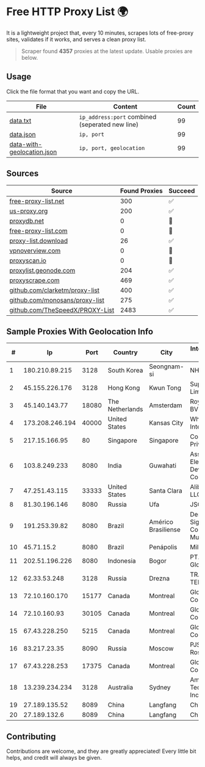 
# Free HTTP Proxy List 🌍

It is a lightweight project that, every 10 minutes, scrapes lots of free-proxy sites, validates if it works, and serves a clean proxy list.


> Scraper found **4357** proxies at the latest update. Usable proxies are below.

## Usage

Click the file format that you want and copy the URL.


|File|Content|Count|
|----|-------|-----|
|[data.txt](https://raw.githubusercontent.com/themiralay/Proxy-List-World/master/data.txt)|`ip_address:port` combined (seperated new line)|99|
|[data.json](https://raw.githubusercontent.com/themiralay/Proxy-List-World/master/data.json)|`ip, port`|99|
|[data-with-geolocation.json](https://raw.githubusercontent.com/themiralay/Proxy-List-World/master/data-with-geolocation.json)|`ip, port, geolocation`|99|

## Sources

|Source|Found Proxies|Succeed|
|------|-------------|-------|
|[free-proxy-list.net](https://free-proxy-list.net)|300|✅|
|[us-proxy.org](https://www.us-proxy.org)|200|✅|
|[proxydb.net](http://proxydb.net)|0|🚫|
|[free-proxy-list.com](https://free-proxy-list.com/?page=&port=&type%5B%5D=http&type%5B%5D=https&up_time=0&search=Search)|0|🚫|
|[proxy-list.download](https://www.proxy-list.download/HTTP)|26|✅|
|[vpnoverview.com](https://vpnoverview.com/privacy/anonymous-browsing/free-proxy-servers)|0|🚫|
|[proxyscan.io](https://www.proxyscan.io)|0|🚫|
|[proxylist.geonode.com](https://proxylist.geonode.com/api/proxy-list?limit=300&page=1&sort_by=lastChecked&sort_type=desc&protocols=http,https)|204|✅|
|[proxyscrape.com](https://api.proxyscrape.com/v2/?request=displayproxies&protocol=http&timeout=10000&country=all&ssl=all&anonymity=all)|469|✅|
|[github.com/clarketm/proxy-list](https://raw.githubusercontent.com/clarketm/proxy-list/master/proxy-list-raw.txt)|400|✅|
|[github.com/monosans/proxy-list](https://raw.githubusercontent.com/monosans/proxy-list/main/proxies/http.txt)|275|✅|
|[github.com/TheSpeedX/PROXY-List](https://raw.githubusercontent.com/TheSpeedX/PROXY-List/master/http.txt)|2483|✅|


## Sample Proxies With Geolocation Info

|#|Ip|Port|Country|City|Internet Service Provider|
|-|--|----|-------|----|-------------------------|
|1|180.210.89.215|3128|South Korea|Seongnam-si|NHNCLOUD|
|2|45.155.226.176|3128|Hong Kong|Kwun Tong|Superhub Limited|
|3|45.140.143.77|18080|The Netherlands|Amsterdam|RoyaleHosting BV|
|4|173.208.246.194|40000|United States|Kansas City|WholeSale Internet|
|5|217.15.166.95|80|Singapore|Singapore|Contabo Asia Private Limited|
|6|103.8.249.233|8080|India|Guwahati|Assam Electronics Development Corp Ltd|
|7|47.251.43.115|33333|United States|Santa Clara|Alibaba Cloud LLC|
|8|81.30.196.146|8080|Russia|Ufa|JSC "Ufanet"|
|9|191.253.39.82|8080|Brazil|Américo Brasiliense|Desktop Sigmanet Comunicação Multimídia SA|
|10|45.71.15.2|8080|Brazil|Penápolis|Milanin NET|
|11|202.51.196.226|8080|Indonesia|Bogor|PT. Sejahtera Globalindo|
|12|62.33.53.248|3128|Russia|Drezna|TRANS-TELECOM|
|13|72.10.160.170|15177|Canada|Montreal|GloboTech Communications|
|14|72.10.160.93|30105|Canada|Montreal|GloboTech Communications|
|15|67.43.228.250|5215|Canada|Montreal|GloboTech Communications|
|16|83.217.23.35|8090|Russia|Moscow|PJSC Rostelecom|
|17|67.43.228.253|17375|Canada|Montreal|GloboTech Communications|
|18|13.239.234.234|3128|Australia|Sydney|Amazon Technologies Inc.|
|19|27.189.135.52|8089|China|Langfang|Chinanet|
|20|27.189.132.6|8089|China|Langfang|Chinanet|



## Contributing

Contributions are welcome, and they are greatly appreciated! Every
little bit helps, and credit will always be given.

